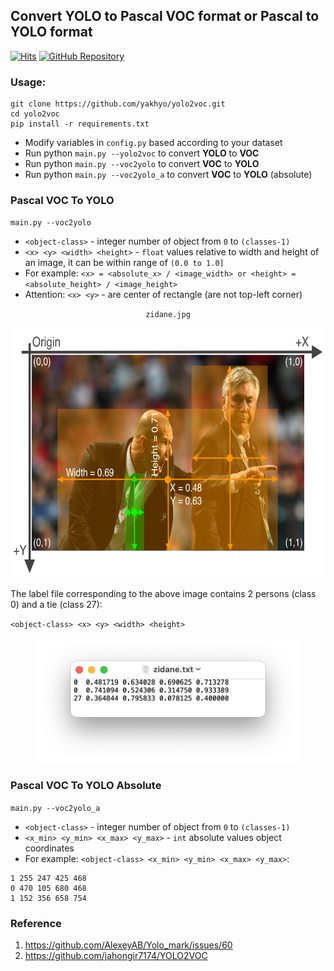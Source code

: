 ## Convert YOLO to Pascal VOC format or Pascal to YOLO format

[![Hits](https://hits.seeyoufarm.com/api/count/incr/badge.svg?url=https%3A%2F%2Fgithub.com%2Fyakhyo%2Fyolo2voc&count_bg=%2379C83D&title_bg=%23555555&icon=counter-strike.svg&icon_color=%23E7E7E7&title=views&edge_flat=true)](https://hits.seeyoufarm.com) [![GitHub Repository](https://img.shields.io/badge/GitHub-Repository-blue?logo=github)](https://github.com/yakhyo/yolo2voc)

### Usage:

```
git clone https://github.com/yakhyo/yolo2voc.git
cd yolo2voc
pip install -r requirements.txt
```

- Modify variables in `config.py` based according to your dataset
- Run python `main.py --yolo2voc` to convert **YOLO** to **VOC**
- Run python `main.py --voc2yolo` to convert **VOC** to **YOLO**
- Run python `main.py --voc2yolo_a` to convert **VOC** to **YOLO** (absolute)

### Pascal VOC To YOLO

`main.py --voc2yolo`

- `<object-class>` - integer number of object from `0` to `(classes-1)`
- `<x> <y> <width> <height>` - `float` values relative to width and height of an image, it can be within range
  of `(0.0 to 1.0]`
- For example: `<x> = <absolute_x> / <image_width> or <height> = <absolute_height> / <image_height>`
- Attention: `<x> <y>` - are center of rectangle (are not top-left corner)

<div align="center">
    <p><code>zidane.jpg</code></p>
    <img src="assets/zidane.jpg" height="400px" alt="downloaded from ultralytics">
</div>

The label file corresponding to the above image contains 2 persons (class 0) and a tie (class 27):

`<object-class> <x> <y> <width> <height>`
<div align="center">
    <img src="assets/zidane_txt.jpg", height="200px" alt="downloaded from ultralytics">
</div>

### Pascal VOC To YOLO Absolute

`main.py --voc2yolo_a`

- `<object-class>` - integer number of object from `0` to `(classes-1)`
- `<x_min> <y_min> <x_max> <y_max>` - `int` absolute values object coordinates
- For example: `<object-class> <x_min> <y_min> <x_max> <y_max>`:

```
1 255 247 425 468
0 470 105 680 468
1 152 356 658 754
```

### Reference

1. https://github.com/AlexeyAB/Yolo_mark/issues/60
2. https://github.com/jahongir7174/YOLO2VOC
